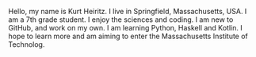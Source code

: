 Hello, my name is Kurt Heiritz. I live in Springfield, Massachusetts, USA. I am a 7th grade student. I enjoy the sciences and coding. I am new to GitHub, and work on my own. I am learning Python, Haskell and Kotlin. I hope to learn more and am aiming to enter the Massachusetts Institute of Technolog.
<!---
SciMind2460/SciMind2460 is a ✨ special ✨ repository because its `README.md` (this file) appears on your GitHub profile.
You can click the Preview link to take a look at your changes.
--->
